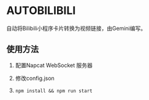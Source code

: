 # AUTOBILIBILI

自动将Bilibili小程序卡片转换为视频链接，由Gemini编写。

## 使用方法

1. 配置Napcat WebSocket 服务器

2. 修改config.json

3. `npm install && npm run start`
